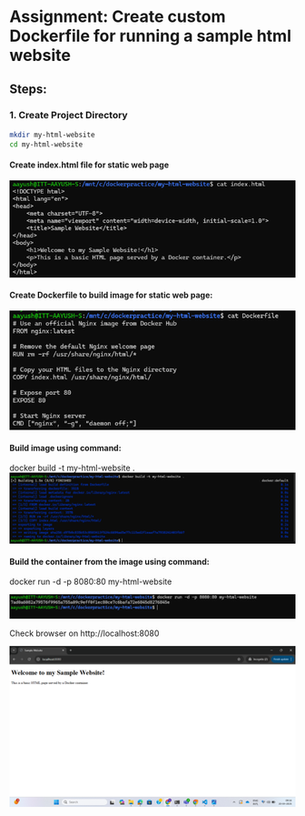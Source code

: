 # **Assignment: Create custom Dockerfile for running a sample html website**

 

## Steps:

### 1. Create Project Directory

```bash
mkdir my-html-website
cd my-html-website
```
#### Create index.html file for static web page
![alt text](../Assignment-1/w6a1(index.html).png)

#### Create Dockerfile to build image for static web page:

![alt text](../Assignment-1/w6a1(dockerfile).png)


#### Build image using command:
docker build -t my-html-website .
![alt text](../Assignment-1/w6a1(build%20docker%20image).png)



#### Build the container from the image using command:
docker run -d -p 8080:80 my-html-website

![alt text](../Assignment-1/w6a1(docker%20run).png)


Check browser on http://localhost:8080

![alt text](../Assignment-1/w6a1(sample%20website).png)


